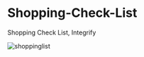 # Shopping-Check-List
Shopping Check List, Integrify

![shoppinglist](https://user-images.githubusercontent.com/2385925/34567814-70e7f9a2-f16c-11e7-973d-aeabe3211293.jpg)
